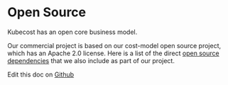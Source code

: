 Open Source
===========

Kubecost has an open core business model. 

Our commercial project is based on our cost-model open source project, which has an Apache 2.0 license. 
Here is a list of the direct [open source dependencies](https://github.com/kubecost/cost-model/blob/master/go.mod#L9) that we also include as part of our project.

Edit this doc on [Github](https://github.com/kubecost/docs/blob/master/open-source-deps.md)

<!--- {"article":"4407595974679","section":"4402829033367","permissiongroup":"1500001277122"} --->